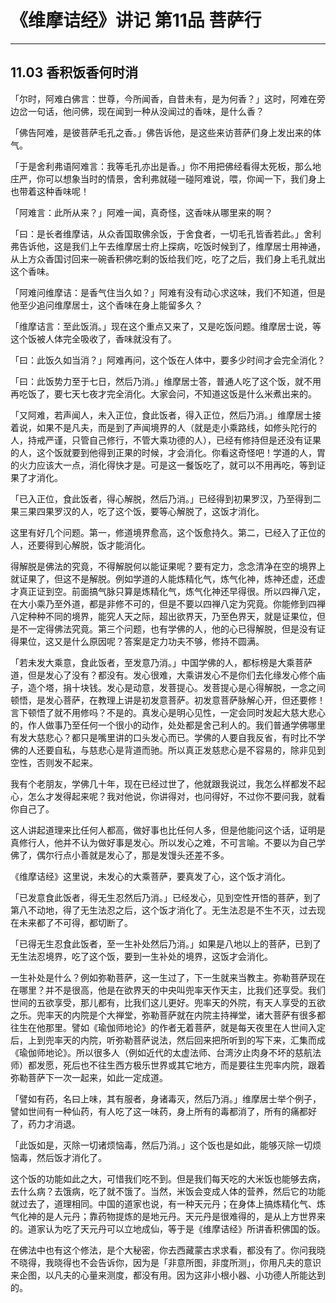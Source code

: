 # 《维摩诘经》讲记 第11品 菩萨行

------

## 11.03 香积饭香何时消

「尔时，阿难白佛言：世尊，今所闻香，自昔未有，是为何香？」这时，阿难在旁边岔一句话，他问佛，现在闻到一种从没闻过的香味，是什么香？

「佛告阿难，是彼菩萨毛孔之香。」佛告诉他，是这些来访菩萨们身上发出来的体气。

「于是舍利弗语阿难言：我等毛孔亦出是香。」你不用把佛经看得太死板，那么地庄严，你可以想象当时的情景，舍利弗就碰一碰阿难说，喂，你闻一下，我们身上也带着这种香味呢！

「阿难言：此所从来？」阿难一闻，真奇怪，这香味从哪里来的啊？

「曰：是长者维摩诘，从众香国取佛余饭，于舍食者，一切毛孔皆香若此。」舍利弗告诉他，这是我们上午去维摩居士府上探病，吃饭时候到了，维摩居士用神通，从上方众香国讨回来一碗香积佛吃剩的饭给我们吃，吃了之后，我们身上毛孔就出这个香味。

「阿难问维摩诘：是香气住当久如？」阿难有没有动心求这味，我们不知道，但是他至少追问维摩居士，这个香味在身上能留多久？

「维摩诘言：至此饭消。」现在这个重点又来了，又是吃饭问题。维摩居士说，等这个饭被人体完全吸收了，香味就没有了。

「曰：此饭久如当消？」阿难再问，这个饭在人体中，要多少时间才会完全消化？

「曰：此饭势力至于七日，然后乃消。」维摩居士答，普通人吃了这个饭，就不用再吃饭了，要七天七夜才完全消化。大家会问，不知道这饭是什么米煮出来的。

「又阿难，若声闻人，未入正位，食此饭者，得入正位，然后乃消。」维摩居士接着说，如果不是凡夫，而是到了声闻境界的人（就是走小乘路线，如修头陀行的人，持戒严谨，只管自己修行，不管大乘功德的人），已经有修持但是还没有证果的人，这个饭就要到他得到正果的时候，才会消化。你看这奇怪吧！学道的人，胃的火力应该大一点，消化得快才是。可是这一餐饭吃了，就可以不用再吃，等到证果了才消化。

「已入正位，食此饭者，得心解脱，然后乃消。」已经得到初果罗汉，乃至得到二果三果四果罗汉的人，吃了这个饭，要等心解脱了，这饭才消化。

这里有好几个问题。第一，修道境界愈高，这个饭愈持久。第二，已经入了正位的人，还要得到心解脱，饭才能消化。

得解脱是佛法的究竟，不得解脱何以能证果呢？要有定力，念念清净在空的境界上就证果了，但这不是解脱。例如学道的人能炼精化气，炼气化神，炼神还虚，还虚才真正证到空。前面搞气脉只算是炼精化气，炼气化神还早得很。所以四禅八定，在大小乘乃至外道，都是非修不可的，但是不要以四禅八定为究竟。你能修到四禅八定种种不同的境界，能究人天之际，超出欲界天，乃至色界天，就是证果位，但是不一定得佛法究竟。第三个问题，也有学佛的人，他的心已得解脱，但是没有证得果位，这又是什么原因呢？答案是定力功夫不够，修持不圆满。

「若未发大乘意，食此饭者，至发意乃消。」中国学佛的人，都标榜是大乘菩萨道，但是发心了没有？都没有。发心很难，大乘讲发心不是你们去化缘发心修个庙子，造个塔，捐十块钱。发心是动意，发菩提心。发菩提心是心得解脱，一念之间顿悟，是发心菩萨，在教理上讲是初发意菩萨。初发意菩萨脉解心开，但还要修！言下顿悟了就不用修吗？不是的。真发心是明心见性，一定会同时发起大慈大悲心的，作人做事乃至任何一个很小的动作，处处都是舍己利人的。我们普通学佛哪里有发大慈悲心？都只是嘴里讲的口头发心而已。学佛的人要自我反省，有时比不学佛的人还要自私，与慈悲心是背道而驰。所以真正发慈悲心是不容易的，除非见到空性，否则发不起来。

我有个老朋友，学佛几十年，现在已经过世了，他就跟我说过，我怎么样都发不起心，怎么才发得起来呢？我对他说，你讲得对，也问得好，不过你不要问我，就看你自己了。

这人讲起道理来比任何人都高，做好事也比任何人多，但是他能问这个话，证明是真修行人，他并不认为做好事是发心。所以发心之难，不可言喻。不要以为自己学佛了，偶尔行点小善就是发心了，那是发馒头还差不多。

《维摩诘经》这里说，未发心的大乘菩萨，要真发了心，这个饭才消化。

「已发意食此饭者，得无生忍然后乃消。」已经发心，见到空性开悟的菩萨，到了第八不动地，得了无生法忍之后，这个饭才消化了。无生法忍是不生不灭，过去现在未来都了不可得，都切断了。

「已得无生忍食此饭者，至一生补处然后乃消。」如果是八地以上的菩萨，已到了无生法忍境界，吃了这个饭，要到一生补处的境界，这饭才会消化。

一生补处是什么？例如弥勒菩萨，这一生过了，下一生就来当教主。弥勒菩萨现在在哪里？并不是很高，他是在欲界天的中央叫兜率天作天主，比我们还享受。我们世间的五欲享受，那儿都有，比我们这儿更好。兜率天的外院，有天人享受的五欲之乐。兜率天的内院是个大禅堂，弥勒菩萨就在内院主持禅堂，诸大菩萨有很多都往生在他那里。譬如《瑜伽师地论》的作者无着菩萨，就是每天夜里在人世间入定后，上到兜率天的内院，听弥勒菩萨说法，然后回来把所听到的写下来，汇集而成《瑜伽师地论》。所以很多人（例如近代的太虚法师、台湾汐止肉身不坏的慈航法师）都发愿，死后也不往生西方极乐世界或其它地方，而是要往生兜率内院，跟着弥勒菩萨下一次一起来，如此一定成道。

「譬如有药，名曰上味，其有服者，身诸毒灭，然后乃消。」维摩居士举个例子，譬如世间有一种仙药，有人吃了这一味药，身上所有的毒都消了，所有的痛都好了，药力才消退。

「此饭如是，灭除一切诸烦恼毒，然后乃消。」这个饭也是如此，能够灭除一切烦恼毒，然后饭才消化了。

这个饭的功能如此之大，可惜我们吃不到。但是我们每天吃的大米饭也能够去病，去什么病？去饿病，吃了就不饿了。当然，米饭会变成人体的营养，然后它的功能就过去了，道理相同。中国的道家也说，有一种天元丹；在身体上搞炼精化气、炼气化神的是人元丹；靠药物提炼的是地元丹。天元丹是很难得的，是从上方世界来的。道家认为吃了天元丹可以立地成仙，等于是《维摩诘经》所讲香积佛国的饭。

在佛法中也有这个修法，是个大秘密，你去西藏蒙古求求看，都没有了。你问我晓不晓得，我晓得也不会告诉你，因为是「非意所图，非度所测」，你用凡夫的意识来企图，以凡夫的心量来测度，都没有用。因为这非小根小器、小功德人所能达到的。

